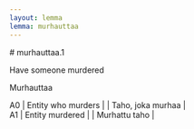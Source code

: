 ```yaml
---
layout: lemma
lemma: murhauttaa
---
```


<div class="sense">
# <span class="sensename">murhauttaa.1</span>

<span class="description">Have someone murdered</span>

<span class="description">Murhauttaa</span>

A0 | Entity who murders |   | Taho, joka murhaa |  
A1 | Entity murdered |   | Murhattu taho |  

</div>


